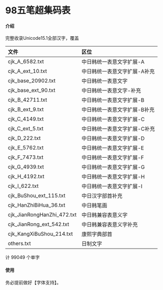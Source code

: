 # 98五笔超集码表

#### 介绍

完整收录Unicode15.1全部汉字，覆盖

| 文件 | 区位 | 
| :-----| :-----|
|cjk_A_6582.txt|中日韩统一表意文字扩展-A|
|cjk_A_ext_10.txt|中日韩统一表意文字扩展-A补充|
|cjk_base_20902.txt|中日韩统一表意文字|
|cjk_base_ext_90.txt|中日韩统一表意文字-补充|
|cjk_B_42711.txt|中日韩统一表意文字扩展-B|
|cjk_B_ext_9.txt|中日韩统一表意文字扩展-B补充|
|cjk_C_4149.txt|中日韩统一表意文字扩展-C|
|cjk_C_ext_5.txt|中日韩统一表意文字扩展-C补充|
|cjk_D_222.txt|中日韩统一表意文字扩展-D|
|cjk_E_5762.txt|中日韩统一表意文字扩展-E|
|cjk_F_7473.txt|中日韩统一表意文字扩展-F|
|cjk_G_4939.txt|中日韩统一表意文字扩展-G|
|cjk_H_4192.txt|中日韩统一表意文字扩展-H|
|cjk_I_622.txt|中日韩统一表意文字扩展-I|
|cjk_BuShou_ext_115.txt|中日汉字部首补充|
|cjk_HanZhiBiHua_36.txt|中日韩笔画|
|cjk_JianRongHanZhi_472.txt|中日韩兼容表意义字|
|cjk_JianRong_ext_542.txt|中日韩兼容表意义字补充|
|cjk_KangXiBuShou_214.txt|康熙字典部首|
|others.txt|日制文字|

计 99049 个单字

#### 使用
务必提前做好【字体支持】。